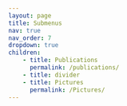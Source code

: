 ```yaml
---
layout: page
title: Submenus
nav: true
nav_order: 7
dropdown: true
children:
    - title: Publications
      permalink: /publications/
    - title: divider
    - title: Pictures
      permalink: /Pictures/
---
```

